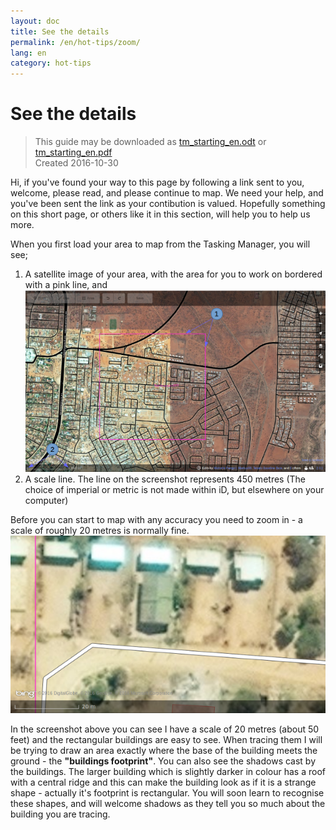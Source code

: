 ```yaml
---
layout: doc
title: See the details
permalink: /en/hot-tips/zoom/
lang: en
category: hot-tips
---
```


See the details
============

> This guide may be downloaded as [tm_starting_en.odt](/files/tm_starting_en.odt) or [tm_starting_en.pdf](/files/tm_starting_en.pdf)  
> Created 2016-10-30  

Hi, if you've found your way to this page by following a link sent to you, welcome, please read, and please continue to map. We need your help, and you've been sent the link as your contibution is valued. Hopefully something on this short page, or others like it in this section, will help you to help us more.

When you first load your area to map from the Tasking Manager, you will see;  

1.  A satellite image of your area, with the area for you to work on bordered with a pink line, and  
![Scale][]
2.  A scale line. The line on the screenshot represents 450 metres (The choice of imperial or metric is not made within iD, but elsewhere on your computer)

Before you can start to map with any accuracy you need to zoom in - a scale of roughly 20 metres is normally fine. 
![Scale 3][]


In the screenshot above you can see I have a scale of 20 metres (about 50 feet) and the rectangular buildings are easy to see. When tracing them I will be trying to draw an area exactly where the base of the building meets the ground - the **"buildings footprint"**. You can also see the shadows cast by the buildings. The larger building which is slightly darker in colour has a roof with a central ridge and this can make the building look as if it is a strange shape - actually it's footprint is rectangular. You will soon learn to recognise these shapes, and will welcome shadows as they tell you so much about the building you are tracing.

[Scale]: /images/hot-tips/Scale-2.png
[Scale 3]: /images/hot-tips/Scale-3.png
